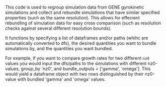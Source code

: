This code is used to regroup simulation data from GENE gyrokinetic simulations and collect and rebundle simulations that have similar specified properties (such as the same resolution). This allows for effecient rebundling of simulation data for easy cross comparison (such as resolution checks against several different resolution bounds).


It functions by specifying a list of dataframes and/or paths (whihc are automatically converted to dfs), the desired quantities you want to bundle simulations by, and the quantities you want bundled. 

For example, if you want to compare growth rates for two different `nz0` values you would input the dfs/paths to the simulations with different nz0-values, group_by 'nz0', and bundle_outputs = ['gamma', 'omega']. This would yield a dataframe object with two rows distinguished by their nz0-value with bundled 'gamma' and 'omega' values.
